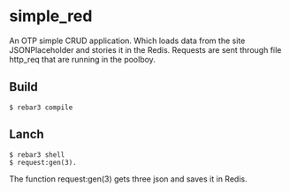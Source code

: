simple_red
=====

An OTP simple CRUD application.
Which loads data from the site JSONPlaceholder and stories it in the Redis.
Requests are sent through file http_req that are running in the poolboy. 

Build
-----

    $ rebar3 compile

Lanch
-----
    $ rebar3 shell
    $ request:gen(3).

The function request:gen(3) gets three json and saves it in Redis.
